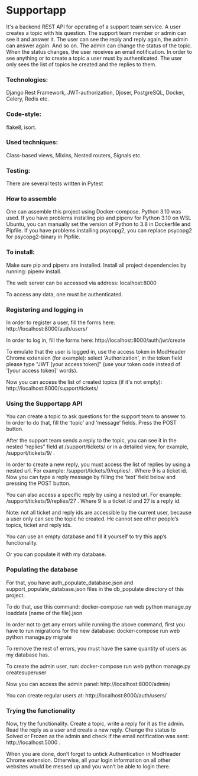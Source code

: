 # Supportapp

It's a backend REST API for operating of a support team service. A user creates a topic with his question. The support team member or admin can see it and answer it. The user can see the reply and reply again, the admin can answer again. And so on. The admin can change the status of the topic. When the status changes, the user receives an email notification. In order to see anything or to create a topic a user must by authenticated. The user only sees the list of topics he created and the replies to them. 

### Technologies:
Django Rest Framework, JWT-authorization, Djoser, PostgreSQL, Docker, Celery, Redis etc.

### Code-style: 
flake8, isort.

### Used techniques:
Class-based views, Mixins, Nested routers, Signals etc.

### Testing:
There are several tests written in Pytest

### How to assemble
One can assemble this project using Docker-compose. Python 3.10 was used. If you have problems installing pip and pipenv for Python 3.10 on WSL Ubuntu, you can manually set the version of Python to 3.8 in Dockerfile and Pipfile. If you have problems installing psycopg2, you can replace psycopg2 for psycopg2-binary in Pipfile.

### To install:

Make sure pip and pipenv are installed.
Install all project dependencies by running: pipenv install.

The web server can be accessed via address: localhost:8000

To access any data, one must be authenticated.

### Registering and logging in 

In order to register a user, fill the forms here: http://localhost:8000/auth/users/ 

In order to log in, fill the forms here: http://localhost:8000/auth/jwt/create 

To emulate that the user is logged in, use the access token in ModHeader Chrome extension (for example): select 'Authorization', in the token field please type "JWT [your access token]" (use your token code instead of '[your access token]' words).
  
Now you can access the list of created topics (if it's not empty): http://localhost:8000/support/tickets/

### Using the Supportapp API

You can create a topic to ask questions for the support team to answer to. In order to do that, fill the ‘topic’ and ‘message’ fields. Press the POST button.
  
After the support team sends a reply to the topic, you can see it in the nested “replies” field at /support/tickets/ or in a detailed view, for example, /support/tickets/9/ .
  
In order to create a new reply, you must access the list of replies by using a nested url. For example: /support/tickets/9/replies/ . Where 9 is a ticket id. Now you can type a reply message by filling the ‘text’ field below and pressing the POST button.
  
You can also access a specific reply by using a nested url. For example: /support/tickets/9/replies/27 . Where 9 is a ticket id and 27 is a reply id.
  
Note: not all ticket and reply ids are accessible by the current user, because a user only can see the topic he created. He cannot see other people’s topics, ticket and reply ids.
  
You can use an empty database and fill it yourself to try this app’s functionality.
  
Or you can populate it with my database.

### Populating the database
  
For that, you have auth_populate_database.json and support_populate_database.json files in the db_populate directory of this project.
  
To do that, use this command: docker-compose run web python manage.py loaddata [name of the file].json 
  
In order not to get any errors while running the above command, first you have to run migrations for the new database: docker-compose run web python manage.py migrate
  
To remove the rest of errors, you must have the same quantity of users as my database has.
  
To create the admin user, run: docker-compose run web python manage.py createsuperuser
  
Now you can access the admin panel: http://localhost:8000/admin/
  
You can create regular users at: http://localhost:8000/auth/users/
  
### Trying the functionality
  
Now, try the functionality. Create a topic, write a reply for it as the admin. Read the reply as a user and create a new reply. Change the status to Solved or Frozen as the admin and check if the email notification was sent: http://localhost:5000 . 
  
When you are done, don’t forget to untick Authentication in ModHeader Chrome extension. Otherwise, all your login information on all other websites would be messed up and you won’t be able to login there.

